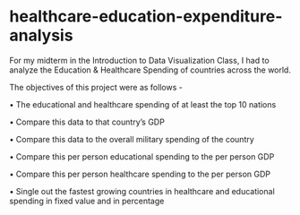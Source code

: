 # healthcare-education-expenditure-analysis

For my midterm in the Introduction to Data Visualization Class, I had to analyze the Education & Healthcare Spending of countries across the world.

The objectives of this project were as follows -

•	The educational and healthcare spending of at least the top 10 nations 

•	Compare this data to that country’s GDP 

•	Compare this data to the overall military spending of the country

•	Compare this per person educational spending to the per person GDP

•	Compare this per person healthcare spending to the per person GDP

•	Single out the fastest growing countries in healthcare and educational spending in fixed value and in percentage
